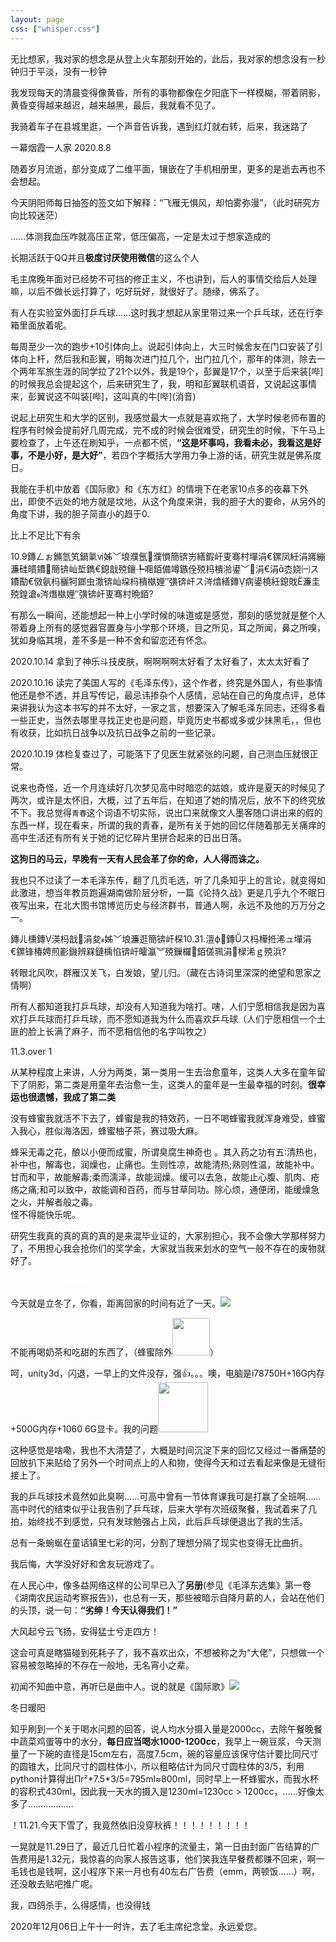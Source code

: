```yaml
---
layout: page
css: ["whisper.css"]
---
```


<p class='pp'>无比想家，我对家的想念是从登上火车那刻开始的，此后，我对家的想念没有一秒钟归于平淡，没有一秒钟 </p>  
<p class='pp'>我发现每天的清晨变得像黄昏，所有的事物都像在夕阳底下一样模糊，带着阴影，黄昏变得越来越迟，越来越黑，最后，我就看不见了。 </p>  


<p class='pp'>我骑着车子在县城里逛，一个声音告诉我，遇到红灯就右转，后来，我迷路了</p>
<p class='pp'>一幕烟霞一人家 2020.8.8</p>
<!-- <p class='pp'>哦，应当说，好久不见！</p> -->
<p class='pp'>随着岁月流逝，部分变成了二维平面，镶嵌在了手机相册里，更多的是逝去再也不会想起。 </p>  
<p class='pp'>今天阴阳师每日抽签的签文如下解释：“飞雁无惧风，却怕雾弥漫”，（此时研究方向比较迷茫）</p>
<p class='pp'>……体测我血压咋就高压正常，低压偏高，一定是太过于想家造成的</p>
<p class='pp'>长期活跃于QQ并且<b>极度讨厌使用微信</b>的这么个人</p>
<p class='pp'>毛主席晚年面对已经势不可挡的修正主义，不也讲到，后人的事情交给后人处理嘛，以后不做长远打算了，吃好玩好，就很好了。随缘，佛系了。</p>
<p class='pp'>有人在实验室外面打乒乓球……这时我才想起从家里带过来一个乒乓球，还在行李箱里面放着呢。</p>
<p class='pp'>每周至少一次的跑步+10引体向上。说起引体向上，大三时候舍友在门口安装了引体向上杆，然后我和彭翼，明每次进门拉几个，出门拉几个，那年的体测，除去一个两年军旅生涯的同学拉了21个以外，我是19个，彭翼是17个，以至于后来装[哔]的时候我总会提起这个，后来研究生了，我，明和彭翼联机语音，又说起这事情来，彭翼说这不叫装[哔]，这叫真的牛[哔](消音)</p>
<p class='pp'>说起上研究生和大学的区别，我感觉最大一点就是喜欢拖了，大学时候老师布置的程序有时候会提前好几周完成，完不成的时候会很难受，研究生的时候，下午马上要检查了，上午还在刷知乎，一点都不慌，<b>“这是坏事吗，我看未必，我看这是好事，不是小好，是大好”</b>，若四个字概括大学用力争上游的话，研究生就是佛系度日。</p>
<p class='pp'>我能在手机中放着《国际歌》和《东方红》的情境下在老家10点多的夜幕下外出，即使不远处的地方就是坟地，从这个角度来讲，我的胆子大的要命，从另外的角度下讲，我的胆子简直小的趋于0.</p>
<p class='pp'>比上不足比下有余</p>
<p class='pp'>10.9鏄ㄥぉ鏅氫笂鍋氭ⅵ姊﹀埌濮氬濮愪簡锛岃繕鍜屽叓骞村墠涓€鏍凤紝涓嶈繃濂硅皟鐨簡锛屾埑鐫€鎴戠殑鑲╄唨銆備竴鏃佺殑杩樻湁鍙﹀涓€涓枩娆㈠ス鐨勩€傚氨杩欐牱鎯虫潵锛屾垜杩樻槸娌″彉锛屽ス涔熻繕鏄病鍙橈紝鎴戝濂圭殑鍠滄涔熸槸娌″彉锛屽叓骞村晩銆?</p>

<p class='pp'>有那么一瞬间，还能想起一种上小学时候的味道或是感觉，那刻的感觉就是整个人带着身上所有的感觉器官置身与小学那个环境，目之所见，耳之所闻，鼻之所嗅，犹如身临其境，差不多是一种不舍和留恋还有怀念。</p>

<p class='pp'> 2020.10.14 拿到了神乐斗技皮肤，啊啊啊啊太好看了太好看了，太太太好看了</p>
<p class='pp'> 2020.10.16 读完了美国人写的《毛泽东传》，这个作者，终究是外国人，有些事情他还是参不透，并且写传记，最忌讳掺杂个人感情，忌站在自己的角度点评，总体来讲我认为这本书写的并不太好，一家之言，想要深入了解毛泽东同志，还得多看一些正史，当然去哪里寻找正史也是问题，毕竟历史书都或多或少抹黑毛，，但也有收获，比如抗日战争以及抗日战争之前的一些记录。</p>
<p class='pp'> 2020.10.19 体检复查过了，可能落下了见医生就紧张的问题，自己测血压就很正常。</p>
<p class='pp'> 说来也奇怪，近一个月连续好几次梦见高中时暗恋的姑娘，或许是夏天的时候见了两次，或许是太怀旧，大概，过了五年后，在知道了她的情况后，放不下的终究放不下。我总觉得<code>青春</code>这个词语不切实际，说出口来就像文人墨客随口讲出来的假的东西一样，现在看来，所谓的我的青春，是所有关于她的回忆伴随着那无关痛痒的高中生活还有所有关于她的记忆碎片里拼合起来的日出日落。</p>

<p class='pp'><b>这狗日的马云，早晚有一天有人民会革了你的命，人人得而诛之。</b></p>
<p class='pp'>我也只不过读了一本毛泽东传，翻了几页毛选，听了几条知乎上的言论，就变得如此激进，想当年教员跑遍湖南做阶层分析，一篇《论持久战》更是几乎九个不眠日夜写出来，在北大图书馆博览历史与经济群书，普通人啊，永远不及他的万万分之一。</p>
<p class='pp'>鏄ㄦ櫄鏄渶杩戠涓夋姊﹀埌濂逛簡锛屽棎10.31.澶ф鏄ス杩樺拰浠ュ墠涓€鏍锋椿娉煎彲鐖辨槑鏈楀惂锛屽皬瀛︾殑鏁欏銆傞珮涓椂浠ｇ殑浜?</p>
<p class='pp'>转眼北风吹，群雁汉关飞，白发娘，望儿归。（藏在古诗词里深深的绝望和思家之情啊）</p>
<p class='pp'>所有人都知道我打乒乓球，却没有人知道我为啥打。嗐，人们宁愿相信我是因为喜欢打乒乓球而打乒乓球，而不愿知道我为什么而喜欢乒乓球（人们宁愿相信一个土匪的脸上长满了麻子，而不愿相信他的名字叫牧之）</p>
<p class='pp'>11.3.over 1</p>
<p class='pp'>从某种程度上来讲，人分为两类，第一类用一生去治愈童年，这类人大多在童年留下了阴影，第二类是用童年去治愈一生，这类人的童年是一生最幸福的时刻。<b>很幸运也很遗憾，我成了第二类</b></p>
<p class='pp'>没有蜂蜜我就活不下去了，蜂蜜是我的特效药，一日不喝蜂蜜我就浑身难受，蜂蜜入我心，胜似海洛因，蜂蜜柚子茶，赛过吸大麻。</p>
<p class='pp'>蜂采无毒之花，酿以小便而成蜜，所谓臭腐生神奇也 。其入药之功有五∶清热也，补中也，解毒也，润燥也，止痛也。生则性凉，故能清热;熟则性温，故能补中。甘而和平，故能解毒;柔而濡泽，故能润燥。缓可以去急，故能止心腹、肌肉、疮疡之痛;和可以致中，故能调和百药，而与甘草同功。除心烦，通便闭，能缓燥急之火，并解者般之毒。<br>怪不得能快乐呢。</p>
<p class='pp'>研究生我真的真的真的真的是来混毕业证的，大家别担心，我不会像大学那样努力了，不用担心我会抢你们的奖学金，大家就当我来划水的空气一般不存在的废物就好了。</p>
<p class='pp'><font color="white">好话说尽，坏事做绝</font></p>
<p class='pp'>今天就是立冬了，你看，距离回家的时间有近了一天。<img src="https://pic.downk.cc/item/5fa632811cd1bbb86bdd8c5e.jpg"></p>
<p class='pp'>不能再喝奶茶和吃甜的东西了，（蜂蜜除外<img  width="60px" src="https://pic.downk.cc/item/5fa790911cd1bbb86b2c2214.jpg">）</p>
<p class='pp'>呵，unity3d，闪退，一早上的文件没存，强👍。。。噢，电脑是i78750H+16G内存+500G内存+1060 6G显卡。我的问题<img  width="80px" src="https://pic.downk.cc/item/5fa9010d1cd1bbb86b792535.png"></p>
<p class='pp'>这种感觉是啥嘞，我也不大清楚了，大概是时间沉淀下来的回忆又经过一番痛楚的回放扒下来贴给了另外一个时间点上的人和物，使得今天和过去看起来像是无缝衔接上了。</p>
<p class='pp'>我的乒乓球技术竟然如此臭啊……可高中曾有一节体育课我可是打赢了全班啊……高中时代的结束似乎让我告别了乒乓球，后来大学有次班级聚餐，我试着来了几拍，始终找不到感觉，只有发球勉强占上风，此后乒乓球便退出了我的生活。</p>
<p class='pp'>总有一条蜿蜒在童话镇里七彩的河，分割了理想分隔了现实也变得无比曲折。</p>
<p class='pp'>我后悔，大学没好好和舍友玩游戏了。</p>
<p class='pp'>在人民心中，像多益网络这样的公司早已入了<b>另册</b>(参见《毛泽东选集》第一卷《湖南农民运动考察报告》)，也总有一天，那些被暗示自降月薪的人，会站在他们的头顶，说一句：<b>“劣绅！今天认得我们！”</b></p>
<p class='pp'>大风起兮云飞扬，安得猛士兮走四方！</p>
<p class='pp'>这会可真是瞎猫碰到死耗子了，我不喜欢出众，不想被称之为“大佬”，只想做一个容易被忽略掉的不存在一般地，无名宵小之辈。</p>
<p class='pp'>初闻不知曲中意，再听已是曲中人。说的就是《国际歌》<img src="https://gsp0.baidu.com/5aAHeD3nKhI2p27j8IqW0jdnxx1xbK/tb/editor/images/client/image_emoticon25.png"></p>
<p class='pp'>冬日暖阳</p>
<p class='pp'>知乎刷到一个关于喝水问题的回答，说人均水分摄入量是2000cc，去除午餐晚餐中蔬菜鸡蛋等中的水分，<b>每日应当喝水1000-1200cc</b>，我早上一碗豆浆，今天测量了一下碗的直径是15cm左右，高度7.5cm，碗的容量应该保守估计要比同尺寸的圆锥大，比同尺寸的圆柱体小，所以粗略估计为同尺寸圆柱体的3/5，利用python计算得出Πr²*7.5*3/5=795ml≈800ml，同时早上一杯蜂蜜水，而我水杯的容积式430ml，因此我一天水的摄入是1230ml=1230cc > 1200cc，……好像太多了………………</p>
<p class='pp'>！11.21.今天下雪了，我竟然依旧没穿秋裤！！！！！！！！！</p>
<p class='pp'>一晃就是11.29日了，最近几日忙着小程序的流量主，第一日由封面广告结算的广告费用是1.32元，我惊喜的向家人报告这事，他们笑我连早餐费都赚不回来，啊一毛钱也是钱啊，这小程序下来一月也有40左右广告费（emm，两顿饭……）啊，还没敢去贴吧推广呢。</p>
<p class='pp'>我，四鸽杀手，么得感情，也没得钱</p>
<p class='pp'>2020年12月06日上午十一时许，去了毛主席纪念堂。永远爱您。</p>




